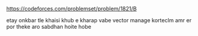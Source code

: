 https://codeforces.com/problemset/problem/1821/B

etay onkbar tle khaisi
khub e kharap vabe vector manage korteclm
amr er por theke aro sabdhan hoite hobe 